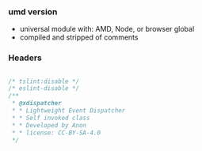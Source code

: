 ### umd version
- universal module with: AMD, Node, or browser global
- compiled and stripped of comments


### Headers
```js

/* tslint:disable */
/* eslint-disable */
/**
 * @xdispatcher
 * * Lightweight Event Dispatcher
 * * Self invoked class
 * * Developed by Anon
 * * license: CC-BY-SA-4.0
 */


```